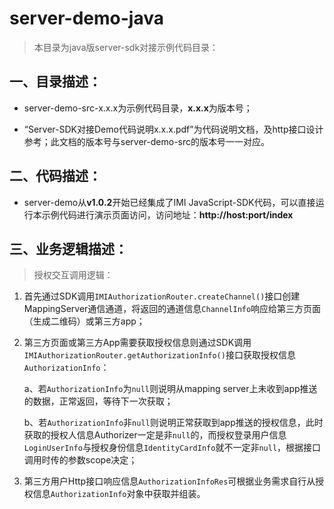 # server-demo-java

> 本目录为java版server-sdk对接示例代码目录：

## 一、目录描述：

- server-demo-src-x.x.x为示例代码目录，**x.x.x**为版本号；


- “Server-SDK对接Demo代码说明x.x.x.pdf”为代码说明文档，及http接口设计参考；此文档的版本号与server-demo-src的版本号一一对应。

## 二、代码描述：

- server-demo从**v1.0.2**开始已经集成了IMI JavaScript-SDK代码，可以直接运行本示例代码进行演示页面访问，访问地址：**http://host:port/index**

## 三、业务逻辑描述：

> 授权交互调用逻辑：

1. 首先通过SDK调用`IMIAuthorizationRouter.createChannel()`接口创建MappingServer通信通道，将返回的通道信息`ChannelInfo`响应给第三方页面（生成二维码）或第三方app；

2. 第三方页面或第三方App需要获取授权信息则通过SDK调用`IMIAuthorizationRouter.getAuthorizationInfo()`接口获取授权信息`AuthorizationInfo`：

   a、若`AuthorizationInfo`为`null`则说明从mapping server上未收到app推送的数据，正常返回，等待下一次获取；

   b、若`AuthorizationInfo`非`null`则说明正常获取到app推送的授权信息，此时获取的授权人信息Authorizer一定是非`null`的，而授权登录用户信息`LoginUserInfo`与授权身份信息`IdentityCardInfo`就不一定非`null`，根据接口调用时传的参数scope决定；

3. 第三方用户Http接口响应信息`AuthorizationInfoRes`可根据业务需求自行从授权信息`AuthorizationInfo`对象中获取并组装。


